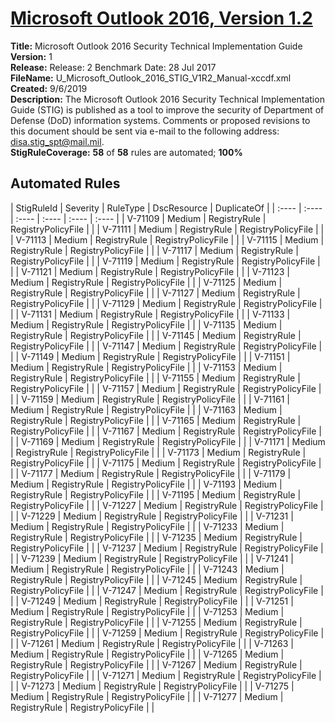 # [Microsoft Outlook 2016, Version 1.2](https://github.com/Microsoft/PowerStig/wiki/Office-Outlook2016-1.2)

**Title:** Microsoft Outlook 2016 Security Technical Implementation Guide  
**Version:** 1  
**Release:** Release: 2 Benchmark Date: 28 Jul 2017  
**FileName:** U_Microsoft_Outlook_2016_STIG_V1R2_Manual-xccdf.xml  
**Created:** 9/6/2019  
**Description:** The Microsoft Outlook 2016 Security Technical Implementation Guide (STIG) is published as a tool to improve the security of Department of Defense (DoD) information systems.  Comments or proposed revisions to this document should be sent via e-mail to the following address: disa.stig_spt@mail.mil.  
**StigRuleCoverage:** **58** of **58** rules are automated; **100%**  

## Automated Rules

| StigRuleId | Severity | RuleType | DscResource | DuplicateOf |
| :---- | :---- | :---- | :---- | :---- | :---- |
| V-71109 | Medium | RegistryRule | RegistryPolicyFile |  |
| V-71111 | Medium | RegistryRule | RegistryPolicyFile |  |
| V-71113 | Medium | RegistryRule | RegistryPolicyFile |  |
| V-71115 | Medium | RegistryRule | RegistryPolicyFile |  |
| V-71117 | Medium | RegistryRule | RegistryPolicyFile |  |
| V-71119 | Medium | RegistryRule | RegistryPolicyFile |  |
| V-71121 | Medium | RegistryRule | RegistryPolicyFile |  |
| V-71123 | Medium | RegistryRule | RegistryPolicyFile |  |
| V-71125 | Medium | RegistryRule | RegistryPolicyFile |  |
| V-71127 | Medium | RegistryRule | RegistryPolicyFile |  |
| V-71129 | Medium | RegistryRule | RegistryPolicyFile |  |
| V-71131 | Medium | RegistryRule | RegistryPolicyFile |  |
| V-71133 | Medium | RegistryRule | RegistryPolicyFile |  |
| V-71135 | Medium | RegistryRule | RegistryPolicyFile |  |
| V-71145 | Medium | RegistryRule | RegistryPolicyFile |  |
| V-71147 | Medium | RegistryRule | RegistryPolicyFile |  |
| V-71149 | Medium | RegistryRule | RegistryPolicyFile |  |
| V-71151 | Medium | RegistryRule | RegistryPolicyFile |  |
| V-71153 | Medium | RegistryRule | RegistryPolicyFile |  |
| V-71155 | Medium | RegistryRule | RegistryPolicyFile |  |
| V-71157 | Medium | RegistryRule | RegistryPolicyFile |  |
| V-71159 | Medium | RegistryRule | RegistryPolicyFile |  |
| V-71161 | Medium | RegistryRule | RegistryPolicyFile |  |
| V-71163 | Medium | RegistryRule | RegistryPolicyFile |  |
| V-71165 | Medium | RegistryRule | RegistryPolicyFile |  |
| V-71167 | Medium | RegistryRule | RegistryPolicyFile |  |
| V-71169 | Medium | RegistryRule | RegistryPolicyFile |  |
| V-71171 | Medium | RegistryRule | RegistryPolicyFile |  |
| V-71173 | Medium | RegistryRule | RegistryPolicyFile |  |
| V-71175 | Medium | RegistryRule | RegistryPolicyFile |  |
| V-71177 | Medium | RegistryRule | RegistryPolicyFile |  |
| V-71179 | Medium | RegistryRule | RegistryPolicyFile |  |
| V-71193 | Medium | RegistryRule | RegistryPolicyFile |  |
| V-71195 | Medium | RegistryRule | RegistryPolicyFile |  |
| V-71227 | Medium | RegistryRule | RegistryPolicyFile |  |
| V-71229 | Medium | RegistryRule | RegistryPolicyFile |  |
| V-71231 | Medium | RegistryRule | RegistryPolicyFile |  |
| V-71233 | Medium | RegistryRule | RegistryPolicyFile |  |
| V-71235 | Medium | RegistryRule | RegistryPolicyFile |  |
| V-71237 | Medium | RegistryRule | RegistryPolicyFile |  |
| V-71239 | Medium | RegistryRule | RegistryPolicyFile |  |
| V-71241 | Medium | RegistryRule | RegistryPolicyFile |  |
| V-71243 | Medium | RegistryRule | RegistryPolicyFile |  |
| V-71245 | Medium | RegistryRule | RegistryPolicyFile |  |
| V-71247 | Medium | RegistryRule | RegistryPolicyFile |  |
| V-71249 | Medium | RegistryRule | RegistryPolicyFile |  |
| V-71251 | Medium | RegistryRule | RegistryPolicyFile |  |
| V-71253 | Medium | RegistryRule | RegistryPolicyFile |  |
| V-71255 | Medium | RegistryRule | RegistryPolicyFile |  |
| V-71259 | Medium | RegistryRule | RegistryPolicyFile |  |
| V-71261 | Medium | RegistryRule | RegistryPolicyFile |  |
| V-71263 | Medium | RegistryRule | RegistryPolicyFile |  |
| V-71265 | Medium | RegistryRule | RegistryPolicyFile |  |
| V-71267 | Medium | RegistryRule | RegistryPolicyFile |  |
| V-71271 | Medium | RegistryRule | RegistryPolicyFile |  |
| V-71273 | Medium | RegistryRule | RegistryPolicyFile |  |
| V-71275 | Medium | RegistryRule | RegistryPolicyFile |  |
| V-71277 | Medium | RegistryRule | RegistryPolicyFile |  |
